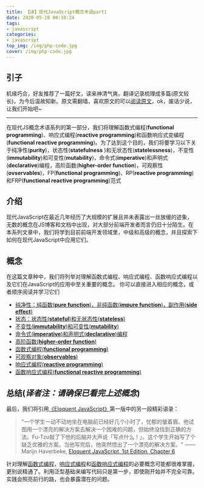 ```yaml
---
title: 【译】现代JavaScript概念术语part1
date: 2020-05-18 00:10:24
tags: 
- javascript
categories:
- javascript
top_img: /img/php-code.jpg
cover: /img/php-code.jpg
---
```


## 引子
机缘巧合，好友推荐了一篇好文，读来神清气爽。翻译记录梳理成多篇(原文较长)，为今后温故知新。原文需翻墙，喜欢原文的可以[阅读原文](https://auth0.com/blog/glossary-of-modern-javascript-concepts/)，ok，废话少说，让我们开始吧~
****

在现代JS概念术语系列的第一部分，我们将理解函数式编程(**functional programming**)、响应式编程(**reactive programming**)和函数响应式变编程(**functional reactive programming**)。为了达到这个目的，我们将要学习以下关于纯净性(**purity**)，状态性(**statefulness**
)和无状态性(**statelessness**)，不变性(**immutability**)和可变性(**mutability**)，命令式(**imperative**)和声明式(**declarative**)编程，高阶函数(**higher-order function**)，可观察性(**ovservables**)，FP(**functional programming**)、RP(**reactive programming**)和FRP(**functional reactive programming**)范式

## 介绍
现代JavaScript在最近几年经历了大规模的扩展且并未表露出一丝放缓的迹象，无数的概念在JS博客和文档中出现，对大部分前端开发者而言仍旧十分陌生。在本系列文章中，我们将学到目前前端开发领域里，中级和高级的概念，并且探索下如何在现代JavaScript中应用它们。

## 概念
在这篇文章种中，我们将列举对理解函数式编程、响应式编程、函数响应式编程以及它们在JavaScript的应用中至关重要的概念。
你可以直接进入相应的概念，或者顺序阅读并学习它们
+ [纯净性：纯函数(**pure function**)，非纯函数(**impure function**)，副作用(**side effect**)](/2020/05/18/modern-javascript-concepts-1-purity/)
+ [状态：状态性(**stateful**)和无状态性(**stateless**)](/2020/05/18/modern-javascript-concepts-1-state/)
+ [不变性(**immutability**)和可变性(**mutability**)](/2020/05/19/modern-javascript-concepts-1-immutability/)
+ [命令式(**imperative**)和声明式(**declarative**)编程](/2020/05/19/modern-javascript-concepts-1-imperative-declarative/)
+ [高阶函数(**higher-order function**)](/2020/05/19/modern-javascript-concepts-1-hoc)
+ [函数式编程(**functional programming**)](/2020/05/19/modern-javascript-concepts-1-functional-programming)
+ [可观察对象(**observables**)](/2020/05/19/modern-javascript-concepts-1-observables/)
+ [响应式编程(**reactive programming**)](/2020/05/20/modern-javascript-concepts-1-reactive-programming)
+ [函数响应式编程(**functional reactive programming**)](/2020/05/20/modern-javascript-concepts-1-functional-reactive-programming)

## 总结(***译者注：请确保已看完上述概念***)
最后，我们将引用[《Eloquent JavaScript》](https://eloquentjavascript.net/1st_edition/)第一版中的另一段精彩语录：
> "一个学生一动不动地坐在电脑前已经好几个小时了，忧郁的皱着眉。他试图用一个漂亮的解决方案去解决一个困难的问题，但始终没找到正确的方法。Fu-Tzu敲了下他的后脑并大声说「写点什么！」。这个学生开始写了个缺乏优雅的方案。当他写完后，他突然悟出了一个漂亮的解决方案。"
——Marijn Haverbeke, [Eloquent JavaScript, 1st Edition, Chapter 6](http://eloquentjavascript.net/1st_edition/chapter6.html)

针对理解[函数式编程](/2020/05/19/modern-javascript-concepts-1-functional-programming)，[响应式编程](/2020/05/20/modern-javascript-concepts-1-reactive-programming)和[函数响应式编程](/2020/05/20/modern-javascript-concepts-1-functional-reactive-programming)的必要概念可能都很难掌握，更别说精通了。利用泛型基础来编写代码只是第一步，即使刚开始并不完全可靠。实践会照亮前行的路，也会暴露潜在的问题。
